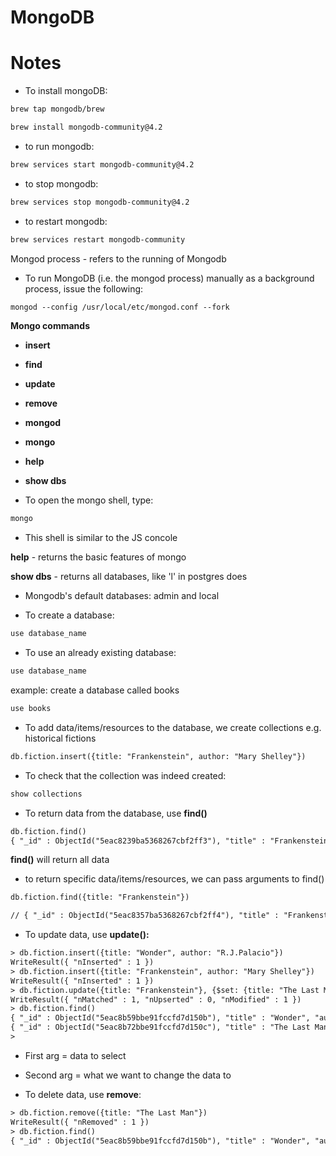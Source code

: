 # MongoDB

# Notes

* To install mongoDB:

```html
brew tap mongodb/brew

brew install mongodb-community@4.2
```

* to run mongodb:

```html
brew services start mongodb-community@4.2
```

* to stop mongodb:

```html
brew services stop mongodb-community@4.2
```

* to restart mongodb:

```html
brew services restart mongodb-community
``` 


Mongod process - refers to the running of Mongodb

* To run MongoDB (i.e. the mongod process) manually as a background process, issue the following:
```html
mongod --config /usr/local/etc/mongod.conf --fork
```


**Mongo commands**

* **insert**
* **find**
* **update**
* **remove**
* **mongod**
* **mongo**
* **help**
* **show dbs**

* To open the mongo shell, type:

```html
mongo
```
* This shell is similar to the JS concole 

**help** - returns the basic features of mongo

**show dbs** - returns all databases, like 'l' in postgres does

* Mongodb's default databases: admin and local 

* To create a database:

```html
use database_name
```

* To use an already existing database: 
```html
use database_name
```
example:
create a database called books
```html
use books
```

* To add data/items/resources to the database, we create collections
e.g. historical fictions

```html
db.fiction.insert({title: "Frankenstein", author: "Mary Shelley"})
```
* To check that the collection was indeed created:

```html
show collections
```

* To return data from the database, use **find()**

```html
db.fiction.find()
{ "_id" : ObjectId("5eac8239ba5368267cbf2ff3"), "title" : "Frankenstein", "author" : "Mary Shelley" }
```
**find()** will return all data

* to return specific data/items/resources, we can pass arguments to find()

```html
db.fiction.find({title: "Frankenstein"})
```
```html
// { "_id" : ObjectId("5eac8357ba5368267cbf2ff4"), "title" : "Frankenstein", "author" : "Mary Shelley" }
```

* To update data, use **update():**

```html
> db.fiction.insert({title: "Wonder", author: "R.J.Palacio"})
WriteResult({ "nInserted" : 1 })
> db.fiction.insert({title: "Frankenstein", author: "Mary Shelley"})
WriteResult({ "nInserted" : 1 })
> db.fiction.update({title: "Frankenstein"}, {$set: {title: "The Last Man"}})
WriteResult({ "nMatched" : 1, "nUpserted" : 0, "nModified" : 1 })
> db.fiction.find()
{ "_id" : ObjectId("5eac8b59bbe91fccfd7d150b"), "title" : "Wonder", "author" : "R.J.Palacio" }
{ "_id" : ObjectId("5eac8b72bbe91fccfd7d150c"), "title" : "The Last Man", "author" : "Mary Shelley" }
> 
```

* First arg = data to select
* Second arg = what we want to change the data to

* To delete data, use **remove**:

```html
> db.fiction.remove({title: "The Last Man"})
WriteResult({ "nRemoved" : 1 })
> db.fiction.find()
{ "_id" : ObjectId("5eac8b59bbe91fccfd7d150b"), "title" : "Wonder", "author" : "R.J.Palacio" }
```


